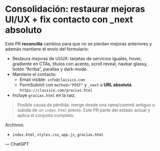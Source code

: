 # Consolidación: restaurar mejoras UI/UX + fix contacto con _next absoluto

Este PR **reconcilia** cambios para que no se pierdan mejoras anteriores y además mantiene el envío del formulario:

- Restaura mejoras de UI/UX: tarjetas de servicios iguales, hover, gradiente en CTAs, títulos con acento, scroll reveal, navbar glassy, botón “Arriba”, parallax y dark-mode.
- Mantiene el contacto:
  - Email visible: `info@claisico.com`
  - FormSubmit con `method="POST"` y `_next` a **URL absoluta** `https://claisico.com/gracias.html`
- Incluye `gracias.html` en la raíz.

> Posible causa de pérdida: merge desde una rama/commit antiguo o subida de un `index.html` previo. Este PR parte del estado actual y aplica el conjunto completo.

Archivos:
- `index.html`, `styles.css`, `app.js`, `gracias.html`

— ChatGPT
